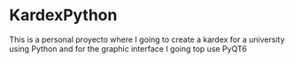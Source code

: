 # KardexPython
This is a personal proyecto where I going to create a kardex for a university using Python and for the graphic interface I going top use PyQT6
